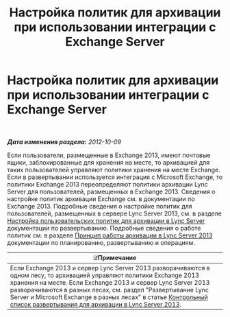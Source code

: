 ﻿---
title: Настройка политик для архивации при использовании интеграции с Exchange Server
TOCTitle: Настройка политик для архивации при использовании интеграции с Exchange Server
ms:assetid: 8b9b2bad-a4b3-42e1-85a7-04022e9442ad
ms:mtpsurl: https://technet.microsoft.com/ru-ru/library/JJ205063(v=OCS.15)
ms:contentKeyID: 49310440
ms.date: 05/19/2016
mtps_version: v=OCS.15
ms.translationtype: HT
---

# Настройка политик для архивации при использовании интеграции с Exchange Server

 

_**Дата изменения раздела:** 2012-10-09_

Если пользователи, размещенные в Exchange 2013, имеют почтовые ящики, заблокированные для хранения на месте, то архивацией для таких пользователей управляют политики хранения на месте Exchange. Если в развертывании используется интеграция с Microsoft Exchange, то политики Exchange 2013 переопределяют политики архивации Lync Server для пользователей, размещенных в Exchange 2013. Сведения о настройке политик архивации Exchange см. в документации по Exchange 2013. Подробные сведения о настройке политик для пользователей, размещенных в сервере Lync Server 2013, см. в разделе [Настройка пользовательских политик для архивации в Lync Server](lync-server-2013-setting-up-user-policies-for-archiving-in-lync-server.md) документации по развертыванию. Подробные сведения о работе политик см. в разделе [Принцип работы архивации в Lync Server 2013](lync-server-2013-how-archiving-works.md) документации по планированию, развертыванию и операциям.

<table>
<thead>
<tr class="header">
<th><img src="images/Gg398412.note(OCS.15).gif" title="note" alt="note" />Примечание</th>
</tr>
</thead>
<tbody>
<tr class="odd">
<td>Если Exchange 2013 и сервер Lync Server 2013 разворачиваются в одном лесу, то архивацией управляют политики Exchange 2013 хранения на месте. Если Exchange 2013 и сервер Lync Server 2013 разворачиваются в разных лесах, см. раздел &quot;Развертывание Lync Server и Microsoft Exchange в разных лесах&quot; в статье <a href="lync-server-2013-deployment-checklist-for-archiving.md">Контрольный список развертывания для архивации в Lync Server 2013</a>.</td>
</tr>
</tbody>
</table>

